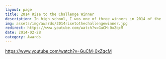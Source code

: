 ```yaml
---
layout: page
title: 2014 Rise to the Challenge Winner
description: In high school, I was one of three winners in 2014 of the State Collaborative for Reform in Education (SCORE) Rise to the Challenge competition. For the competition, I created a video highlighting the innovative ways my high school was preparing students for college and careers.
img: assets/img/awards/2014risetothechallengewinner.jpg
redirect: https://www.youtube.com/watch?v=GuCM-0xZqcM
date: 2014-02-28
category: Awards
---
```


https://www.youtube.com/watch?v=GuCM-0xZqcM
